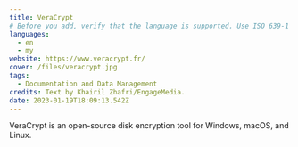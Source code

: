 ```yaml
---
title: VeraCrypt
# Before you add, verify that the language is supported. Use ISO 639-1 code only without country code. ms instead of ms_MY. If the source language is English, do not add to the list.
languages:
  - en
  - my
website: https://www.veracrypt.fr/
cover: /files/veracrypt.jpg
tags:
  - Documentation and Data Management
credits: Text by Khairil Zhafri/EngageMedia.
date: 2023-01-19T18:09:13.542Z
---
```

VeraCrypt is an open-source disk encryption tool for Windows, macOS, and Linux.